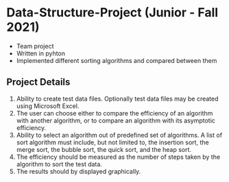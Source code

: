 # Data-Structure-Project (Junior - Fall 2021)

- Team project
- Written in pyhton
- Implemented different sorting algorithms and compared between them

## Project Details

1. Ability to create test data files. Optionally test data files may be created using Microsoft Excel.
2. The user can choose either to compare the efficiency of an algorithm with another algorithm, or to compare an algorithm with its asymptotic efficiency.
3. Ability to select an algorithm out of predefined set of algorithms. A list of sort algorithm must include, but not limited to, the insertion sort, the merge sort, the bubble sort, the quick sort, and the heap sort.
4. The efficiency should be measured as the number of steps taken by the algorithm to sort the test data.
5. The results should by displayed graphically.
